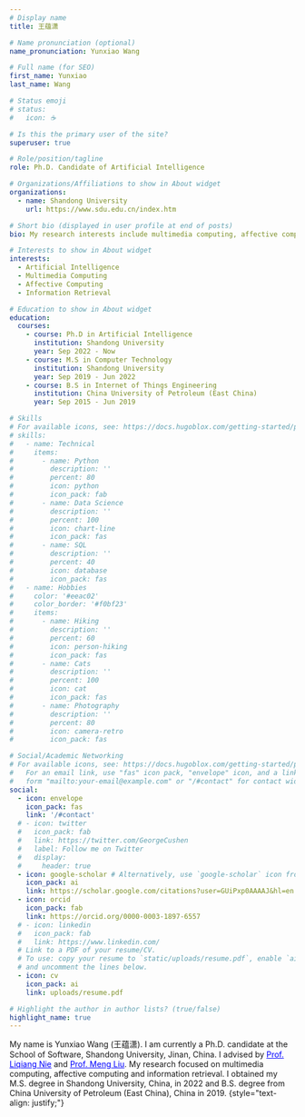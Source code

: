 ```yaml
---
# Display name
title: 王蕴潇

# Name pronunciation (optional)
name_pronunciation: Yunxiao Wang

# Full name (for SEO)
first_name: Yunxiao
last_name: Wang

# Status emoji
# status:
#   icon: ☕️

# Is this the primary user of the site?
superuser: true

# Role/position/tagline
role: Ph.D. Candidate of Artificial Intelligence

# Organizations/Affiliations to show in About widget
organizations:
  - name: Shandong University
    url: https://www.sdu.edu.cn/index.htm

# Short bio (displayed in user profile at end of posts)
bio: My research interests include multimedia computing, affective computing and information retrieval.

# Interests to show in About widget
interests:
  - Artificial Intelligence
  - Multimedia Computing
  - Affective Computing
  - Information Retrieval

# Education to show in About widget
education:
  courses:
    - course: Ph.D in Artificial Intelligence
      institution: Shandong University
      year: Sep 2022 - Now
    - course: M.S in Computer Technology
      institution: Shandong University
      year: Sep 2019 - Jun 2022
    - course: B.S in Internet of Things Engineering
      institution: China University of Petroleum (East China)
      year: Sep 2015 - Jun 2019

# Skills
# For available icons, see: https://docs.hugoblox.com/getting-started/page-builder/#icons
# skills:
#   - name: Technical
#     items:
#       - name: Python
#         description: ''
#         percent: 80
#         icon: python
#         icon_pack: fab
#       - name: Data Science
#         description: ''
#         percent: 100
#         icon: chart-line
#         icon_pack: fas
#       - name: SQL
#         description: ''
#         percent: 40
#         icon: database
#         icon_pack: fas
#   - name: Hobbies
#     color: '#eeac02'
#     color_border: '#f0bf23'
#     items:
#       - name: Hiking
#         description: ''
#         percent: 60
#         icon: person-hiking
#         icon_pack: fas
#       - name: Cats
#         description: ''
#         percent: 100
#         icon: cat
#         icon_pack: fas
#       - name: Photography
#         description: ''
#         percent: 80
#         icon: camera-retro
#         icon_pack: fas

# Social/Academic Networking
# For available icons, see: https://docs.hugoblox.com/getting-started/page-builder/#icons
#   For an email link, use "fas" icon pack, "envelope" icon, and a link in the
#   form "mailto:your-email@example.com" or "/#contact" for contact widget.
social:
  - icon: envelope
    icon_pack: fas
    link: '/#contact'
  # - icon: twitter
  #   icon_pack: fab
  #   link: https://twitter.com/GeorgeCushen
  #   label: Follow me on Twitter
  #   display:
  #     header: true
  - icon: google-scholar # Alternatively, use `google-scholar` icon from `ai` icon pack
    icon_pack: ai
    link: https://scholar.google.com/citations?user=GUiPxp0AAAAJ&hl=en
  - icon: orcid
    icon_pack: fab
    link: https://orcid.org/0000-0003-1897-6557
  # - icon: linkedin
  #   icon_pack: fab
  #   link: https://www.linkedin.com/
  # Link to a PDF of your resume/CV.
  # To use: copy your resume to `static/uploads/resume.pdf`, enable `ai` icons in `params.yaml`,
  # and uncomment the lines below.
  - icon: cv
    icon_pack: ai
    link: uploads/resume.pdf

# Highlight the author in author lists? (true/false)
highlight_name: true
---
```


My name is Yunxiao Wang (王蕴潇). I am currently a Ph.D. candidate at the School of Software, Shandong University, Jinan, China. I advised by <a href="https://liqiangnie.github.io/index.html" target="_blank" style="color:blue;">Prof. Liqiang Nie</a> and <a href="https://mengliu1991.github.io/" target="_blank" style="color:blue;">Prof. Meng Liu</a>. My research focused on multimedia computing, affective computing and information retrieval. I obtained my M.S. degree in Shandong University, China, in 2022 and B.S. degree from China University of Petroleum (East China), China in 2019.
{style="text-align: justify;"}
